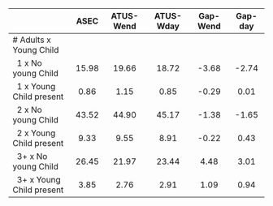 
|                      |         ASEC |    ATUS-Wend |    ATUS-Wday |     Gap-Wend |      Gap-day |
| -------------------- | :----------: | :----------: | :----------: | :----------: | :----------: |
| # Adults x Young Child |              |              |              |              |              |
| &nbsp;&nbsp;1 x No young Child |        15.98 |        19.66 |        18.72 |        -3.68 |        -2.74 |
| &nbsp;&nbsp;1 x Young Child present |         0.86 |         1.15 |         0.85 |        -0.29 |         0.01 |
| &nbsp;&nbsp;2 x No young Child |        43.52 |        44.90 |        45.17 |        -1.38 |        -1.65 |
| &nbsp;&nbsp;2 x Young Child present |         9.33 |         9.55 |         8.91 |        -0.22 |         0.43 |
| &nbsp;&nbsp;3+ x No young Child |        26.45 |        21.97 |        23.44 |         4.48 |         3.01 |
| &nbsp;&nbsp;3+ x Young Child present |         3.85 |         2.76 |         2.91 |         1.09 |         0.94 |

